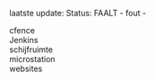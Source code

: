 laatste update: 
Status: FAALT - fout - 
<div class="service R">cfence</div><div class="service R">Jenkins</div><div class="service R">schijfruimte</div><div class="service R">microstation</div><div class="service R">websites</div>